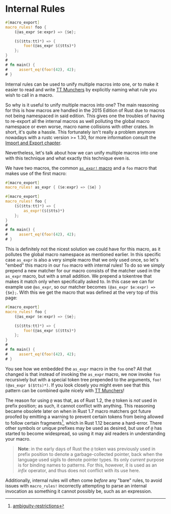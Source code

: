 # Internal Rules

```rust
#[macro_export]
macro_rules! foo {
    (@as_expr $e:expr) => {$e};

    ($($tts:tt)*) => {
        foo!(@as_expr $($tts)*)
    };
}
# 
# fn main() {
#     assert_eq!(foo!(42), 42);
# }
```

Internal rules can be used to unify multiple macros into one, or to make it easier to read and write
[TT Munchers] by explicitly naming what rule you wish to call in a macro.

So why is it useful to unify multiple macros into one? The main reasoning for this is how macros are
handled in the 2015 Edition of Rust due to macros not being namespaced in said edition. This gives
one the troubles of having to re-export all the internal macros as well polluting the global macro
namespace or even worse, macro name collisions with other crates. In short, it's quite a hassle.
This fortunately isn't really a problem anymore nowadays with a rustc version >= 1.30, for more
information consult the [Import and Export chapter](/macros/minutiae/import-export.html). 

Nevertheless, let's talk about how we can unify multiple macros into one with this technique and
what exactly this technique even is.

We have two macros, the common [`as_expr!` macro](/building-blocks/ast-coercion.html) and a `foo`
macro that makes use of the first macro:

```rust
#[macro_export]
macro_rules! as_expr { ($e:expr) => {$e} }

#[macro_export]
macro_rules! foo {
    ($($tts:tt)*) => {
        as_expr!($($tts)*)
    };
}
# 
# fn main() {
#     assert_eq!(foo!(42), 42);
# }
```

This is definitely not the nicest solution we could have for this macro, as it pollutes the global
macro namespace as mentioned earlier. In this specific case `as_expr` is also a very simple macro
that we only used once, so let's "embed" this macro in our `foo` macro with internal rules! To do so
we simply prepend a new matcher for our macro consists of the matcher used in the `as_expr` macro,
but with a small addition. We prepend a tokentree that makes it match only when specifically asked
to. In this case we can for example use `@as_expr`, so our matcher becomes
`(@as_expr $e:expr) => {$e};`. With this we get the macro that was defined at the very top of this
page:

```rust
#[macro_export]
macro_rules! foo {
    (@as_expr $e:expr) => {$e};

    ($($tts:tt)*) => {
        foo!(@as_expr $($tts)*)
    };
}
# 
# fn main() {
#     assert_eq!(foo!(42), 42);
# }
```

You see how we embedded the `as_expr` macro in the `foo` one? All that changed is that instead of
invoking the `as_expr` macro, we now invoke `foo` recursively but with a special token tree
prepended to the arguments, `foo!(@as_expr $($tts)*)`. If you look closely you might even see that
this pattern can be combined quite nicely with [TT Munchers]!

The reason for using `@` was that, as of Rust 1.2, the `@` token is *not* used in prefix position; as
such, it cannot conflict with anything. This reasoning became obsolete later on when in Rust 1.7
macro matchers got future proofed by emitting a warning to prevent certain tokens from being allowed
to follow certain fragments[^ambiguity-restrictions], which in Rust 1.12 became a hard-error. There
other symbols or unique prefixes may be used as desired, but use of `@` has started to become
widespread, so using it may aid readers in understanding your macro.

[^ambiguity-restrictions]:[ambiguity-restrictions](/macros/minutiae/metavar-and-expansion.html)

> **Note**: in the early days of Rust the `@` token was previously used in prefix position to denote
> a garbage-collected pointer, back when the language used sigils to denote pointer types. Its
> only *current* purpose is for binding names to patterns. For this, however, it is used as an
> *infix* operator, and thus does not conflict with its use here.

Additionally, internal rules will often come *before* any "bare" rules, to avoid issues with
`macro_rules!` incorrectly attempting to parse an internal invocation as something it cannot
possibly be, such as an expression.

[TT Munchers]:./tt-muncher.html